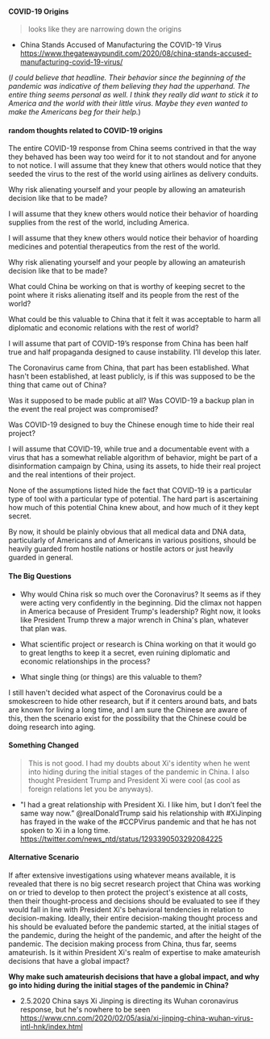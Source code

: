 #### COVID-19 Origins

> looks like they are narrowing down the origins

- China Stands Accused of Manufacturing the COVID-19 Virus https://www.thegatewaypundit.com/2020/08/china-stands-accused-manufacturing-covid-19-virus/

(*I could believe that headline. Their behavior since the beginning of the pandemic was indicative of them believing they had the upperhand. The entire thing seems personal as well. I think they really did want to stick it to America and the world with their little virus. Maybe they even wanted to make the Americans beg for their help.*)

#### random thoughts related to COVID-19 origins

The entire COVID-19 response from China seems contrived in that the way they behaved has been way too weird for it to not standout and for anyone to not notice. 
I will assume that they knew that others would notice that they seeded the virus to the rest of the world using airlines as delivery conduits. 

Why risk alienating yourself and your people by allowing an amateurish decision like that to be made?

I will assume that they knew others would notice their behavior of hoarding supplies from the rest of the world, including America.

I will assume that they knew others would notice their behavior of hoarding medicines and potential therapeutics from the rest of the world.

Why risk alienating yourself and your people by allowing an amateurish decision like that to be made?

What could China be working on that is worthy of keeping secret to the point where it risks alienating itself and its people from the rest of the world? 

What could be this valuable to China that it felt it was acceptable to harm all diplomatic and economic relations with the rest of world?

I will assume that part of COVID-19’s response from China has been half true and half propaganda designed to cause instability. I’ll develop this later.

The Coronavirus came from China, that part has been established. What hasn't been established, at least publicly, is if this was supposed to be the thing that came out of China? 

Was it supposed to be made public at all? Was COVID-19 a backup plan in the event the real project was compromised? 

Was COVID-19 designed to buy the Chinese enough time to hide their real project?

I will assume that COVID-19, while true and a documentable event with a virus that has a somewhat reliable algorithm of behavior, might be part of a disinformation campaign by China, using its assets, to hide their real project and the real intentions of their project.

None of the assumptions listed hide the fact that COVID-19 is a particular type of tool with a particular type of potential. The hard part is ascertaining how much of this potential China knew about, and how much of it they kept secret.

By now, it should be plainly obvious that all medical data and DNA data, particularly of Americans and of Americans in various positions, should be heavily guarded from hostile nations or hostile actors or just heavily guarded in general.

#### The Big Questions

- Why would China risk so much over the Coronavirus? It seems as if they were acting very confidently in the beginning. Did the climax not happen in America because of President Trump's leadership? Right now, it looks like President Trump threw a major wrench in China's plan, whatever that plan was.

- What scientific project or research is China working on that it would go to great lengths to keep it a secret, even ruining diplomatic and economic relationships in the process? 

- What single thing (or things) are this valuable to them?

I still haven't decided what aspect of the Coronavirus could be a smokescreen to hide other research, but if it centers around bats, and bats are known for living a long time, and I am sure the Chinese are aware of this, then the scenario exist for the possibility that the Chinese could be doing research into aging.


#### Something Changed

> This is not good. I had my doubts about Xi's identity when he went into hiding during the initial stages of the pandemic in China. I also thought President Trump and President Xi were cool (as cool as foreign relations let you be anyways).

- "I had a great relationship with President Xi. I like him, but I don’t feel the same way now.” @realDonaldTrump said his relationship with #XiJinping has frayed in the wake of the #CCPVirus pandemic and that he has not spoken to Xi in a long time. https://twitter.com/news_ntd/status/1293390503292084225


#### Alternative Scenario

If after extensive investigations using whatever means available, it is revealed that there is no big secret research project that China was working on or tried to develop to then protect the project's existence at all costs, then their thought-process and decisions should be evaluated to see if they would fall in line with President Xi's behavioral tendencies in relation to decision-making. Ideally, their entire decision-making thought process and his should be evaluated before the pandemic started, at the initial stages of the pandemic, during the height of the pandemic, and after the height of the pandemic. The decision making process from China, thus far, seems amateurish. Is it within President Xi's realm of expertise to make amateurish decisions that have a global impact?

__Why make such amateurish decisions that have a global impact, and why go into hiding during the initial stages of the pandemic in China?__

- 2.5.2020 China says Xi Jinping is directing its Wuhan coronavirus response, but he's nowhere to be seen https://www.cnn.com/2020/02/05/asia/xi-jinping-china-wuhan-virus-intl-hnk/index.html
